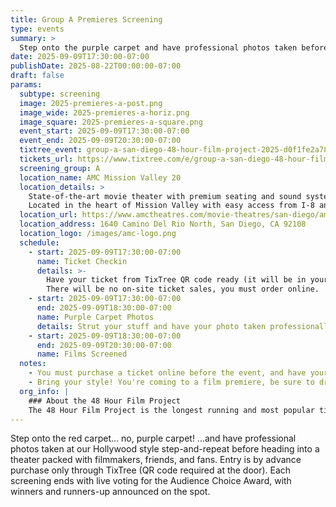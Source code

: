 ```yaml
---
title: Group A Premieres Screening
type: events
summary: >
  Step onto the purple carpet and have professional photos taken before heading into a theater packed with filmmakers, friends, and fans. Entry is by advance purchase only through TixTree.
date: 2025-09-09T17:30:00-07:00
publishDate: 2025-08-22T00:00:00-07:00
draft: false
params:
  subtype: screening
  image: 2025-premieres-a-post.png
  image_wide: 2025-premieres-a-horiz.png
  image_square: 2025-premieres-a-square.png
  event_start: 2025-09-09T17:30:00-07:00
  event_end: 2025-09-09T20:30:00-07:00
  tixtree_event: group-a-san-diego-48-hour-film-project-2025-d0f1fe2a78dd
  tickets_url: https://www.tixtree.com/e/group-a-san-diego-48-hour-film-project-2025-d0f1fe2a78dd
  screening_group: A
  location_name: AMC Mission Valley 20
  location_details: >
    State-of-the-art movie theater with premium seating and sound systems.
    Located in the heart of Mission Valley with easy access from I-8 and I-15.
  location_url: https://www.amctheatres.com/movie-theatres/san-diego/amc-mission-valley-20
  location_address: 1640 Camino Del Rio North, San Diego, CA 92108
  location_logo: /images/amc-logo.png
  schedule:
    - start: 2025-09-09T17:30:00-07:00
      name: Ticket Checkin
      details: >-
        Have your ticket from TixTree QR code ready (it will be in your email after purchase).
        There will be no on-site ticket sales, you must order online.
    - start: 2025-09-09T17:30:00-07:00
      end: 2025-09-09T18:30:00-07:00
      name: Purple Carpet Photos
      details: Strut your stuff and have your photo taken professionally at our hollywood-style backdrop.
    - start: 2025-09-09T18:30:00-07:00
      end: 2025-09-09T20:30:00-07:00
      name: Films Screened
  notes:
    - You must purchase a ticket online before the event, and have your emailed QR code ready. There will be no on-site ticket sales.
    - Bring your style! You're coming to a film premiere, be sure to dress to impress.
  org_info: |
    ### About the 48 Hour Film Project
    The 48 Hour Film Project is the longest running and most popular timed filmmaking competition. Teams have just 48 hours to write, shoot, edit and score a short film. All films are screened in a real theater and compete for awards and recognition.
---
```

Step onto the red carpet... no, purple carpet! ...and have professional photos taken at our Hollywood style step-and-repeat before heading into a theater packed with filmmakers, friends, and fans. Entry is by advance purchase only through TixTree (QR code required at the door). Each screening ends with live voting for the Audience Choice Award, with winners and runners-up announced on the spot.
